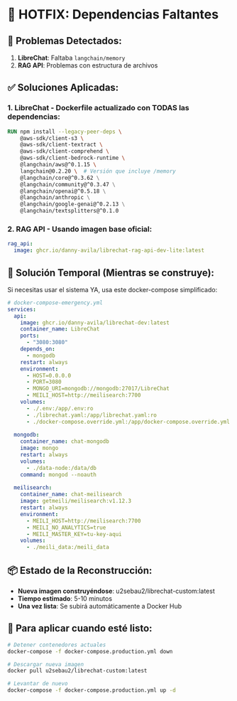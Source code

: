 # 🚨 HOTFIX: Dependencias Faltantes

## 🔴 Problemas Detectados:

1. **LibreChat**: Faltaba `langchain/memory` 
2. **RAG API**: Problemas con estructura de archivos

## ✅ Soluciones Aplicadas:

### 1. LibreChat - Dockerfile actualizado con TODAS las dependencias:
```dockerfile
RUN npm install --legacy-peer-deps \
    @aws-sdk/client-s3 \
    @aws-sdk/client-textract \
    @aws-sdk/client-comprehend \
    @aws-sdk/client-bedrock-runtime \
    @langchain/aws@^0.1.15 \
    langchain@0.2.20 \  # Versión que incluye /memory
    @langchain/core@^0.3.62 \
    @langchain/community@^0.3.47 \
    @langchain/openai@^0.5.18 \
    @langchain/anthropic \
    @langchain/google-genai@^0.2.13 \
    @langchain/textsplitters@^0.1.0
```

### 2. RAG API - Usando imagen base oficial:
```yaml
rag_api:
  image: ghcr.io/danny-avila/librechat-rag-api-dev-lite:latest
```

## 🚀 Solución Temporal (Mientras se construye):

Si necesitas usar el sistema YA, usa este docker-compose simplificado:

```yaml
# docker-compose-emergency.yml
services:
  api:
    image: ghcr.io/danny-avila/librechat-dev:latest
    container_name: LibreChat
    ports:
      - "3080:3080"
    depends_on:
      - mongodb
    restart: always
    environment:
      - HOST=0.0.0.0
      - PORT=3080
      - MONGO_URI=mongodb://mongodb:27017/LibreChat
      - MEILI_HOST=http://meilisearch:7700
    volumes:
      - ./.env:/app/.env:ro
      - ./librechat.yaml:/app/librechat.yaml:ro
      - ./docker-compose.override.yml:/app/docker-compose.override.yml:ro
      
  mongodb:
    container_name: chat-mongodb
    image: mongo
    restart: always
    volumes:
      - ./data-node:/data/db
    command: mongod --noauth
    
  meilisearch:
    container_name: chat-meilisearch
    image: getmeili/meilisearch:v1.12.3
    restart: always
    environment:
      - MEILI_HOST=http://meilisearch:7700
      - MEILI_NO_ANALYTICS=true
      - MEILI_MASTER_KEY=tu-key-aqui
    volumes:
      - ./meili_data:/meili_data
```

## 📦 Estado de la Reconstrucción:

- **Nueva imagen construyéndose**: u2sebau2/librechat-custom:latest
- **Tiempo estimado**: 5-10 minutos
- **Una vez lista**: Se subirá automáticamente a Docker Hub

## 🔄 Para aplicar cuando esté listo:

```bash
# Detener contenedores actuales
docker-compose -f docker-compose.production.yml down

# Descargar nueva imagen
docker pull u2sebau2/librechat-custom:latest

# Levantar de nuevo
docker-compose -f docker-compose.production.yml up -d
```
